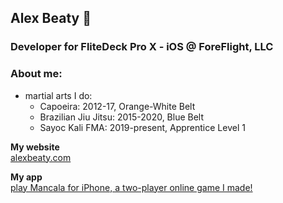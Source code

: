 ## Alex Beaty 👋
### Developer for FliteDeck Pro X - iOS @ ForeFlight, LLC
### About me:
- martial arts I do:
  - Capoeira: 2012-17, Orange-White Belt
  - Brazilian Jiu Jitsu: 2015-2020, Blue Belt
  - Sayoc Kali FMA: 2019-present, Apprentice Level 1
  
**My website** <br>
[alexbeaty.com](https://www.alexbeaty.com/)

**My app** <br>
[play Mancala for iPhone, a two-player online game I made!](https://apps.apple.com/us/app/mancala-fantasy-online/id1476984859)


